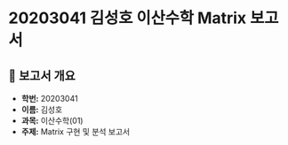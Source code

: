 # 20203041 김성호 이산수학 Matrix 보고서

## 📝 보고서 개요

* **학번:** 20203041
* **이름:** 김성호
* **과목:** 이산수학(01)
* **주제:** Matrix 구현 및 분석 보고서
